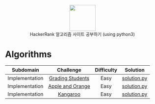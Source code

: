 <p align="center">
    <a href="https://www.hackerrank.com/RodneyShag">
        <img height=85 src="https://d3keuzeb2crhkn.cloudfront.net/hackerrank/assets/styleguide/logo_wordmark-f5c5eb61ab0a154c3ed9eda24d0b9e31.svg">
    </a>
    <br> HackerRank 알고리즘 사이트 공부하기 (using python3)
</p>

# Algorithms

|        Subdomain        |                                                              Challenge                                                              | Difficulty |                                                                                  Solution                                                                                 |
|:-----------------------:|:-----------------------------------------------------------------------------------------------------------------------------------:|:------:|:-------------------------------------------------------------------------------------------------------------------------------------------------------------------------:|
|         Implementation         | [Grading Students](https://www.hackerrank.com/challenges/grading/problem)                                                         |   Easy  | [solution.py](https://github.com/JoosikHan/HackerRank/blob/master/Implementation/Grading%20Students/solution.py)                          |
|         Implementation         | [Apple and Orange](https://www.hackerrank.com/challenges/apple-and-orange/problem)                                                             |   Easy   | [solution.py](https://github.com/JoosikHan/HackerRank/blob/master/Implementation/Apple%20and%20Orange/solution.py)                                    |
|         Implementation         | [Kangaroo](https://www.hackerrank.com/challenges/kangaroo/problem)            |   Easy   | [solution.py](https://github.com/JoosikHan/HackerRank/blob/master/Implementation/Kangaroo/solution.py)
